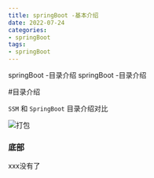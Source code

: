 ```yaml
---
title: springBoot -基本介绍
date: 2022-07-24
categories: 
- springBoot
tags:
- springBoot
---
```

springBoot -目录介绍
springBoot -目录介绍

<!-- more -->

#目录介绍

`SSM` 和 `SpringBoot` 目录介绍对比

![打包](/img/java/springBoot/directory_01.png "打包")

### 底部

xxx没有了



